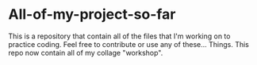 # All-of-my-project-so-far
 This is a repository that contain all of the files that I'm working on to practice coding.
 Feel free to contribute or use any of these... Things.
 This repo now contain all of my collage "workshop". 
